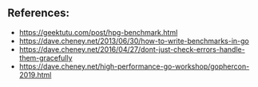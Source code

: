 ## References: 

- https://geektutu.com/post/hpg-benchmark.html
- https://dave.cheney.net/2013/06/30/how-to-write-benchmarks-in-go
- https://dave.cheney.net/2016/04/27/dont-just-check-errors-handle-them-gracefully
- https://dave.cheney.net/high-performance-go-workshop/gophercon-2019.html